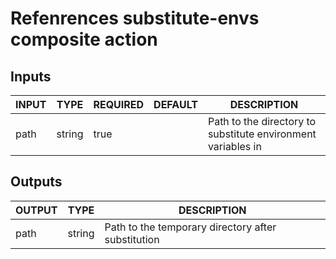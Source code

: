 # Refenrences substitute-envs composite action
## Inputs

<!-- AUTO-DOC-INPUT:START - Do not remove or modify this section -->

| INPUT |  TYPE  | REQUIRED | DEFAULT |                         DESCRIPTION                          |
|-------|--------|----------|---------|--------------------------------------------------------------|
| path  | string |   true   |         | Path to the directory to substitute environment variables in |

<!-- AUTO-DOC-INPUT:END -->
## Outputs

<!-- AUTO-DOC-OUTPUT:START - Do not remove or modify this section -->

| OUTPUT |  TYPE  |                    DESCRIPTION                     |
|--------|--------|----------------------------------------------------|
|  path  | string | Path to the temporary directory after substitution |

<!-- AUTO-DOC-OUTPUT:END -->
